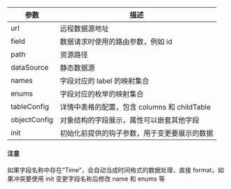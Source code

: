 | 参数         | 描述                                         |
| ------------ | -------------------------------------------- |
| url          | 远程数据源地址                               |
| field        | 数据请求时使用的路由参数，例如 id            |
| path         | 资源路径                                     |
| dataSource   | 静态数据源                                   |
| names        | 字段对应的 label 的映射集合                  |
| enums        | 字段对应的枚举的映射集合                     |
| tableConfig  | 详情中表格的配置，包含 columns 和 childTable |
| objectConfig | 对象结构的字段展示，属性可以嵌套其他字段     |
| init         | 初始化前提供的钩子参数，用于变更要展示的数据 |

#### 注意

如果字段名称中存在“Time”，会自动当成时间格式的数据处理，直接 format，如果冲突要使用 init 变更字段名称后修改 name 和 enums 等
